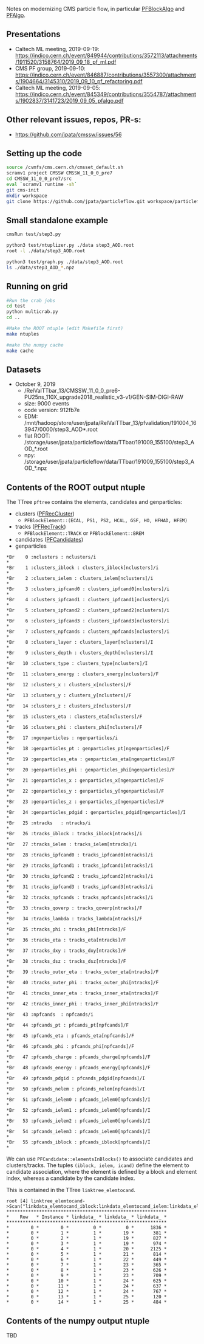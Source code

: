 Notes on modernizing CMS particle flow, in particular [PFBlockAlgo](https://github.com/cms-sw/cmssw/blob/master/RecoParticleFlow/PFProducer/src/PFBlockAlgo.cc) and [PFAlgo](https://github.com/cms-sw/cmssw/blob/master/RecoParticleFlow/PFProducer/src/PFAlgo.cc).

## Presentations

- Caltech ML meeting, 2019-09-19: https://indico.cern.ch/event/849944/contributions/3572113/attachments/1911520/3158764/2019_09_18_pf_ml.pdf
- CMS PF group, 2019-09-10: https://indico.cern.ch/event/846887/contributions/3557300/attachments/1904664/3145310/2019_09_10_pf_refactoring.pdf
- Caltech ML meeting, 2019-09-05: https://indico.cern.ch/event/845349/contributions/3554787/attachments/1902837/3141723/2019_09_05_pfalgo.pdf

## Other relevant issues, repos, PR-s:

- https://github.com/jpata/cmssw/issues/56

## Setting up the code
```bash
source /cvmfs/cms.cern.ch/cmsset_default.sh
scramv1 project CMSSW CMSSW_11_0_0_pre7
cd CMSSW_11_0_0_pre7/src
eval `scramv1 runtime -sh`
git cms-init
mkdir workspace
git clone https://github.com/jpata/particleflow.git workspace/particleflow 

```

## Small standalone example
```bash
cmsRun test/step3.py

python3 test/ntuplizer.py ./data step3_AOD.root
root -l ./data/step3_AOD.root

python3 test/graph.py ./data/step3_AOD.root
ls ./data/step3_AOD_*.npz

```

## Running on grid
```bash
#Run the crab jobs
cd test
python multicrab.py
cd ..

#Make the ROOT ntuple (edit Makefile first)
make ntuples

#make the numpy cache
make cache
```

## Datasets

- October 9, 2019
  - /RelValTTbar_13/CMSSW_11_0_0_pre6-PU25ns_110X_upgrade2018_realistic_v3-v1/GEN-SIM-DIGI-RAW
  - size: 9000 events
  - code version: 912fb7e 
  - EDM: /mnt/hadoop/store/user/jpata/RelValTTbar_13/pfvalidation/191004_163947/0000/step3_AOD*.root
  - flat ROOT: /storage/user/jpata/particleflow/data/TTbar/191009_155100/step3_AOD_*.root
  - npy: /storage/user/jpata/particleflow/data/TTbar/191009_155100/step3_AOD_*.npz 

## Contents of the ROOT output ntuple

The TTree `pftree` contains the elements, candidates and genparticles:
- clusters ([PFRecCluster](https://github.com/cms-sw/cmssw/blob/master/DataFormats/ParticleFlowReco/interface/PFCluster.h))
  - `PFBlockElement::(ECAL, PS1, PS2, HCAL, GSF, HO, HFHAD, HFEM)`           
- tracks ([PFRecTrack](https://github.com/cms-sw/cmssw/blob/master/DataFormats/ParticleFlowReco/interface/PFRecTrack.h))
  - `PFBlockElement::TRACK` or `PFBlockElement::BREM`
- candidates ([PFCandidates](https://github.com/cms-sw/cmssw/blob/master/DataFormats/ParticleFlowCandidate/interface/PFCandidate.h))
- genparticles

```
*Br    0 :nclusters : nclusters/i                                            *
*Br    1 :clusters_iblock : clusters_iblock[nclusters]/i                     *
*Br    2 :clusters_ielem : clusters_ielem[nclusters]/i                       *
*Br    3 :clusters_ipfcand0 : clusters_ipfcand0[nclusters]/i                 *
*Br    4 :clusters_ipfcand1 : clusters_ipfcand1[nclusters]/i                 *
*Br    5 :clusters_ipfcand2 : clusters_ipfcand2[nclusters]/i                 *
*Br    6 :clusters_ipfcand3 : clusters_ipfcand3[nclusters]/i                 *
*Br    7 :clusters_npfcands : clusters_npfcands[nclusters]/i                 *
*Br    8 :clusters_layer : clusters_layer[nclusters]/I                       *
*Br    9 :clusters_depth : clusters_depth[nclusters]/I                       *
*Br   10 :clusters_type : clusters_type[nclusters]/I                         *
*Br   11 :clusters_energy : clusters_energy[nclusters]/F                     *
*Br   12 :clusters_x : clusters_x[nclusters]/F                               *
*Br   13 :clusters_y : clusters_y[nclusters]/F                               *
*Br   14 :clusters_z : clusters_z[nclusters]/F                               *
*Br   15 :clusters_eta : clusters_eta[nclusters]/F                           *
*Br   16 :clusters_phi : clusters_phi[nclusters]/F                           *
*Br   17 :ngenparticles : ngenparticles/i                                    *
*Br   18 :genparticles_pt : genparticles_pt[ngenparticles]/F                 *
*Br   19 :genparticles_eta : genparticles_eta[ngenparticles]/F               *
*Br   20 :genparticles_phi : genparticles_phi[ngenparticles]/F               *
*Br   21 :genparticles_x : genparticles_x[ngenparticles]/F                   *
*Br   22 :genparticles_y : genparticles_y[ngenparticles]/F                   *
*Br   23 :genparticles_z : genparticles_z[ngenparticles]/F                   *
*Br   24 :genparticles_pdgid : genparticles_pdgid[ngenparticles]/I           *
*Br   25 :ntracks   : ntracks/i                                              *
*Br   26 :tracks_iblock : tracks_iblock[ntracks]/i                           *
*Br   27 :tracks_ielem : tracks_ielem[ntracks]/i                             *
*Br   28 :tracks_ipfcand0 : tracks_ipfcand0[ntracks]/i                       *
*Br   29 :tracks_ipfcand1 : tracks_ipfcand1[ntracks]/i                       *
*Br   30 :tracks_ipfcand2 : tracks_ipfcand2[ntracks]/i                       *
*Br   31 :tracks_ipfcand3 : tracks_ipfcand3[ntracks]/i                       *
*Br   32 :tracks_npfcands : tracks_npfcands[ntracks]/i                       *
*Br   33 :tracks_qoverp : tracks_qoverp[ntracks]/F                           *
*Br   34 :tracks_lambda : tracks_lambda[ntracks]/F                           *
*Br   35 :tracks_phi : tracks_phi[ntracks]/F                                 *
*Br   36 :tracks_eta : tracks_eta[ntracks]/F                                 *
*Br   37 :tracks_dxy : tracks_dxy[ntracks]/F                                 *
*Br   38 :tracks_dsz : tracks_dsz[ntracks]/F                                 *
*Br   39 :tracks_outer_eta : tracks_outer_eta[ntracks]/F                     *
*Br   40 :tracks_outer_phi : tracks_outer_phi[ntracks]/F                     *
*Br   41 :tracks_inner_eta : tracks_inner_eta[ntracks]/F                     *
*Br   42 :tracks_inner_phi : tracks_inner_phi[ntracks]/F                     *
*Br   43 :npfcands  : npfcands/i                                             *
*Br   44 :pfcands_pt : pfcands_pt[npfcands]/F                                *
*Br   45 :pfcands_eta : pfcands_eta[npfcands]/F                              *
*Br   46 :pfcands_phi : pfcands_phi[npfcands]/F                              *
*Br   47 :pfcands_charge : pfcands_charge[npfcands]/F                        *
*Br   48 :pfcands_energy : pfcands_energy[npfcands]/F                        *
*Br   49 :pfcands_pdgid : pfcands_pdgid[npfcands]/I                          *
*Br   50 :pfcands_nelem : pfcands_nelem[npfcands]/I                          *
*Br   51 :pfcands_ielem0 : pfcands_ielem0[npfcands]/I                        *
*Br   52 :pfcands_ielem1 : pfcands_ielem0[npfcands]/I                        *
*Br   53 :pfcands_ielem2 : pfcands_ielem0[npfcands]/I                        *
*Br   54 :pfcands_ielem3 : pfcands_ielem0[npfcands]/I                        *
*Br   55 :pfcands_iblock : pfcands_iblock[npfcands]/I                        *
```

We can use `PFCandidate::elementsInBlocks()` to associate candidates and clusters/tracks. The tuples `(iblock, ielem, icand)` define the element to candidate association, where the element is defined by a block and element index, whereas a candidate by the candidate index. 

This is contained in the TTree `linktree_elemtocand`.
```
root [4] linktree_elemtocand->Scan("linkdata_elemtocand_iblock:linkdata_elemtocand_ielem:linkdata_elemtocand_icand")
***********************************************************
*    Row   * Instance * linkdata_ * linkdata_ * linkdata_ *
***********************************************************
*        0 *        0 *         0 *         0 *      1836 *
*        0 *        1 *         1 *        19 *       381 *
*        0 *        2 *         1 *        19 *       827 *
*        0 *        3 *         1 *        19 *       974 *
*        0 *        4 *         1 *        20 *      2125 *
*        0 *        5 *         1 *        21 *       814 *
*        0 *        6 *         1 *        22 *       449 *
*        0 *        7 *         1 *        23 *       365 *
*        0 *        8 *         1 *        23 *       626 *
*        0 *        9 *         1 *        23 *       709 *
*        0 *       10 *         1 *        24 *       625 *
*        0 *       11 *         1 *        24 *       637 *
*        0 *       12 *         1 *        24 *       767 *
*        0 *       13 *         1 *        25 *       120 *
*        0 *       14 *         1 *        25 *       484 *
```

## Contents of the numpy output ntuple

TBD
